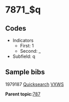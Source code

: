 # 7871\_$q

## Codes

-   Indicators
    -   First: 1
    -   Second: \_
-   Subfield: q

## Sample bibs

1979187 [Quicksearch](https://search.library.yale.edu/catalog/1979187) [VXWS](http://prodorbis.library.yale.edu:7014/vxws/GetHoldingsService?bibId=1979187)

**Parent topic:**[787](../../tags/787/787.md)

